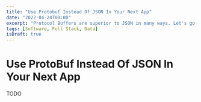 ```yaml
---
title: "Use Protobuf Instead Of JSON In Your Next App"
date: "2022-04-24T00:00"
excerpt: "Protocol Buffers are superior to JSON in many ways. Let's go through why you should use them in your next application."
tags: [Software, Full Stack, Data]
isDraft: true
---
```


<!-- markdownlint-disable MD025 -->
# Use ProtoBuf Instead Of JSON In Your Next App
<!-- markdownlint-enable MD025 -->

TODO

